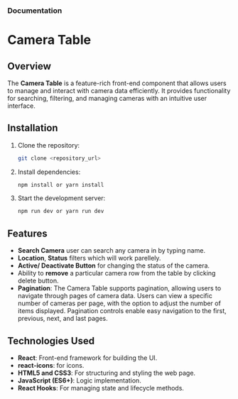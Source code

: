 ### Documentation

# Camera Table

## Overview

The **Camera Table** is a feature-rich front-end component that allows users to manage and interact with camera data efficiently. It provides functionality for searching, filtering, and managing cameras with an intuitive user interface.

## Installation

1. Clone the repository:

   ```bash
   git clone <repository_url>
   ```

2. Install dependencies:

   ```bash
   npm install or yarn install
   ```

3. Start the development server:
   ```bash
   npm run dev or yarn run dev
   ```

## Features

- **Search Camera** user can search any camera in by typing name.
- **Location**, **Status** filters which will work parellely.
- **Active/ Deactivate Button** for changing the status of the camera.
- Ability to **remove** a particular camera row from the table by clicking delete button.
- **Pagination**: The Camera Table supports pagination, allowing users to navigate through pages of camera data. Users can view a specific number of cameras per page, with the option to adjust the number of items displayed. Pagination controls enable easy navigation to the first, previous, next, and last pages.

## Technologies Used

- **React**: Front-end framework for building the UI.
- **react-icons**: for icons.
- **HTML5 and CSS3**: For structuring and styling the web page.
- **JavaScript (ES6+)**: Logic implementation.
- **React Hooks**: For managing state and lifecycle methods.
